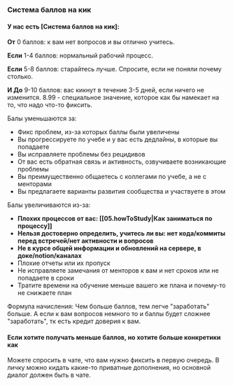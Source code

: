 ### Система баллов на кик

#### У нас есть **[Система баллов на кик]**:

**От** 0 баллов: к вам нет вопросов и вы отлично учитесь.

**Если** 1-4 баллов: нормальный рабочий процесс.

**Если** 5-8 баллов: старайтесь лучше. Спросите, если не поняли почему столько.

**И До** 9-10 баллов: вас кикнут в течение 3-5 дней, если ничего не изменится.
8.99 - специальное значение, которое как бы намекает на то, что надо что-то фиксить.

Балы уменьшаются за:
- Фикс проблем, из-за которых баллы были увеличены
- Вы прогрессируете по учебе и у вас есть дедлайны, в которые вы попадаете
- Вы исправляете проблемы без рецидивов
- От вас есть обратная связь и активность, озвучиваете возникающие проблемы
- Вы преимущественно общаетесь с коллегами по учебе, а не с менторами
- Вы предлагаете варианты развития сообщества и участвуете в этом

Балы увеличиваются из-за:
+ **Плохих процессов от вас: [[05.howToStudy|Как заниматься по процессу]]**
+ **Нельзя достоверно определить, учитесь ли вы: нет кода/коммиты перед встречей/нет активности и вопросов**
+ **Не в курсе общей информации и обновлений на сервере, в доке/notion/каналах**
+ Плохие отчеты или их пропуск
+ Не исправляете замечания от менторов к вам и нет сроков или не попадаете в сроки
+ Тратите времени на обучение меньше вашего же плана и почему-то не снижаете план

Формула начисления:
Чем больше баллов, тем легче "заработать" больше.
А если к вам вопросов немного то и баллы будет сложнее "заработать", тк есть кредит доверия к вам.

#### Если хотите получать меньше баллов, но хотите больше конкретики как
Можете спросить в чате, что вам нужно фиксить в первую очередь.
В личку можно кидать какие-то приватные дополнения, но основной диалог должен быть в чате.
